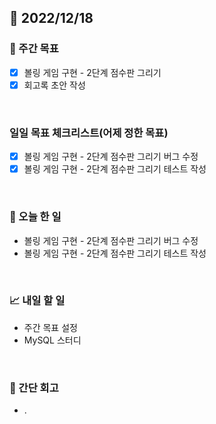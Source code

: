 ## 📅 2022/12/18


### 👏 주간 목표

- [x] 볼링 게임 구현 - 2단계 점수판 그리기
- [x] 회고록 초안 작성

<br/>

### 일일 목표 체크리스트(어제 정한 목표)

- [x] 볼링 게임 구현 - 2단계 점수판 그리기 버그 수정
- [x] 볼링 게임 구현 - 2단계 점수판 그리기 테스트 작성

<br/>

### 💯 오늘 한 일

- 볼링 게임 구현 - 2단계 점수판 그리기 버그 수정
- 볼링 게임 구현 - 2단계 점수판 그리기 테스트 작성

<br/>

### 📈 내일 할 일

- 주간 목표 설정
- MySQL 스터디


<br/>

### 🤔 간단 회고

- .
 
